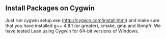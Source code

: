 Install Packages on Cygwin
--------------------------
Just run cygwin setup.exe (http://cygwin.com/install.html) and make sure that you have installed g++ 4.8.1 (or greater), cmake, gmp and libmpfr.
We have tested Lean using Cygwin for 64-bit versions of Windows.
